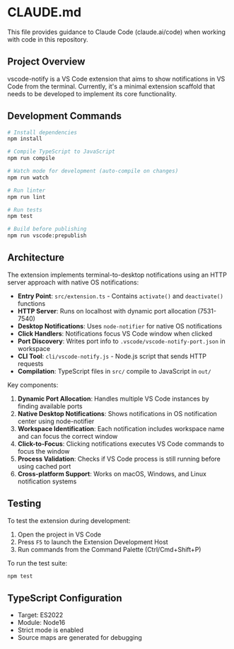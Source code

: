 # CLAUDE.md

This file provides guidance to Claude Code (claude.ai/code) when working with code in this repository.

## Project Overview

vscode-notify is a VS Code extension that aims to show notifications in VS Code from the terminal. Currently, it's a minimal extension scaffold that needs to be developed to implement its core functionality.

## Development Commands

```bash
# Install dependencies
npm install

# Compile TypeScript to JavaScript
npm run compile

# Watch mode for development (auto-compile on changes)
npm run watch

# Run linter
npm run lint

# Run tests
npm test

# Build before publishing
npm run vscode:prepublish
```

## Architecture

The extension implements terminal-to-desktop notifications using an HTTP server approach with native OS notifications:

- **Entry Point**: `src/extension.ts` - Contains `activate()` and `deactivate()` functions
- **HTTP Server**: Runs on localhost with dynamic port allocation (7531-7540)
- **Desktop Notifications**: Uses `node-notifier` for native OS notifications
- **Click Handlers**: Notifications focus VS Code window when clicked
- **Port Discovery**: Writes port info to `.vscode/vscode-notify-port.json` in workspace
- **CLI Tool**: `cli/vscode-notify.js` - Node.js script that sends HTTP requests
- **Compilation**: TypeScript files in `src/` compile to JavaScript in `out/`

Key components:
1. **Dynamic Port Allocation**: Handles multiple VS Code instances by finding available ports
2. **Native Desktop Notifications**: Shows notifications in OS notification center using node-notifier
3. **Workspace Identification**: Each notification includes workspace name and can focus the correct window
4. **Click-to-Focus**: Clicking notifications executes VS Code commands to focus the window
5. **Process Validation**: Checks if VS Code process is still running before using cached port
6. **Cross-platform Support**: Works on macOS, Windows, and Linux notification systems

## Testing

To test the extension during development:
1. Open the project in VS Code
2. Press `F5` to launch the Extension Development Host
3. Run commands from the Command Palette (Ctrl/Cmd+Shift+P)

To run the test suite:
```bash
npm test
```

## TypeScript Configuration

- Target: ES2022
- Module: Node16  
- Strict mode is enabled
- Source maps are generated for debugging